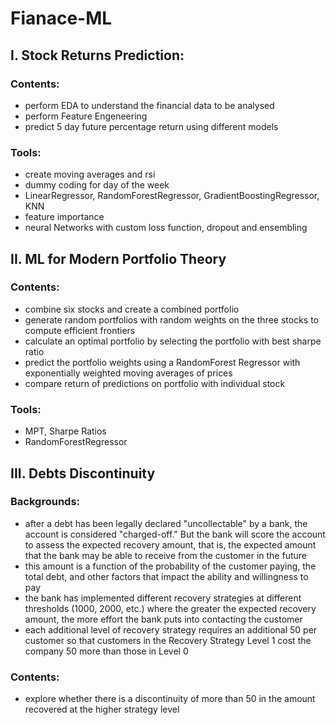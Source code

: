 # Fianace-ML
## I. Stock Returns Prediction:
### Contents:
- perform EDA to understand the financial data to be analysed
- perform Feature Engeneering
- predict 5 day future percentage return using different models
### Tools:
- create moving averages and rsi
- dummy coding for day of the week
- LinearRegressor, RandomForestRegressor, GradientBoostingRegressor, KNN
- feature importance
- neural Networks with custom loss function, dropout and ensembling
## II. ML for Modern Portfolio Theory
### Contents:
- combine six stocks and create a combined portfolio
- generate random portfolios with random weights on the three stocks to compute efficient frontiers
- calculate an optimal portfolio by selecting the portfolio with best sharpe ratio
- predict the portfolio weights using a RandomForest Regressor with exponentially weighted moving averages of prices
- compare return of predictions on portfolio with individual stock
### Tools:
- MPT, Sharpe Ratios
- RandomForestRegressor
## III. Debts Discontinuity
### Backgrounds:
- after a debt has been legally declared "uncollectable" by a bank, the account is considered "charged-off." But the bank will score the account to assess the expected recovery amount, that is, the expected amount that the bank may be able to receive from the customer in the future
- this amount is a function of the probability of the customer paying, the total debt, and other factors that impact the ability and willingness to pay
- the bank has implemented different recovery strategies at different thresholds (1000, 2000, etc.) where the greater the expected recovery amount, the more effort the bank puts into contacting the customer
- each additional level of recovery strategy requires an additional 50 per customer so that customers in the Recovery Strategy Level 1 cost the company 50 more than those in Level 0
### Contents:
- explore whether there is a discontinuity of more than 50 in the amount recovered at the higher strategy level
